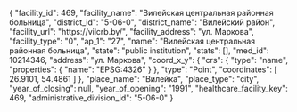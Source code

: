 {
    "facility_id": 469,
    "facility_name": "Вилейская центральная районная больница",
    "district_id": "5-06-0",
    "district_name": "Вилейский район",
    "facility_url": "https:\/\/vilcrb.by\/",
    "facility_address": "ул. Маркова",
    "facility_type": "0",
    "ap_1": "27",
    "name": "Вилейская центральная районная больница",
    "state": "public institution",
    "stats": [],
    "med_id": 10214346,
    "address": "ул. Маркова",
    "coord_x_y": {
        "crs": {
            "type": "name",
            "properties": {
                "name": "EPSG:4326"
            }
        },
        "type": "Point",
        "coordinates": [
            26.9101,
            54.4861
        ]
    },
    "place_name": "Вилейка",
    "place_type": "city",
    "year_of_closing": null,
    "year_of_opening": "1991",
    "healthcare_facility_key": 469,
    "administrative_division_id": "5-06-0"
}